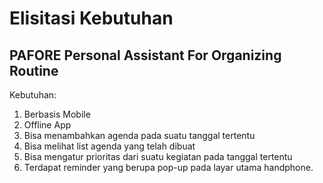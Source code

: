 # Elisitasi Kebutuhan
## PAFORE Personal Assistant For Organizing Routine

Kebutuhan:

1. Berbasis Mobile
2. Offline App
3. Bisa menambahkan agenda pada suatu tanggal tertentu
4. Bisa melihat list agenda yang telah dibuat
5. Bisa mengatur prioritas dari suatu kegiatan pada tanggal tertentu
6. Terdapat reminder yang berupa pop-up pada layar utama handphone.
